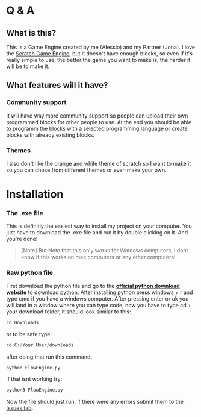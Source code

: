 # Q & A
## What is this?
This is a Game Engine created by me (Alessio) and my Partner (Jona). I love the [Scratch Game Engine](https://www.scratch.mit.edu), but it doesn't have enough blocks, so even if it's really simple to use, the better the game you want to make is, the harder it will be to make it. 

## What features will it have?
### Community support
It will have way more community support so people can upload their own programmed blocks for other people to use. At the end you should be able to programm the blocks with a selected programming language or create blocks with already existing blocks.
### Themes
I also don't like the orange and white theme of scratch so I want to make it so you can chose from different themes or even make your own.

# Installation

### The .exe file
This is definitly the easiest way to install my project on your computer. You just have to download the .exe file and run it by double clicking on it. And you're done! 
> [Note]
> But Note that this only works for Windows computers, i dont know if this works on mac computers or any other computers!
### Raw python file
First download the python file and go to the [**<ins>official python download website</ins>**](https://www.python.org/downloads/) to download python. After installing python press windows + r and type cmd if you have a windows computer. After pressing enter or ok you will land in a window where you can type code, now you have to type cd + your download folder, it should look similar to this:

```python
cd Downloads
```
or to be safe type:

```python
cd C:/Your User/downloads
```
after doing that run this command:
```python
python FlowEngine.py
```
if that isnt working try:
```python
python3 FlowEngine.py
```
Now the file should just run, if there were any errors submit them to the [Issues tab](https://github.com/alessioiskuhl/FlowEngine/issues).
